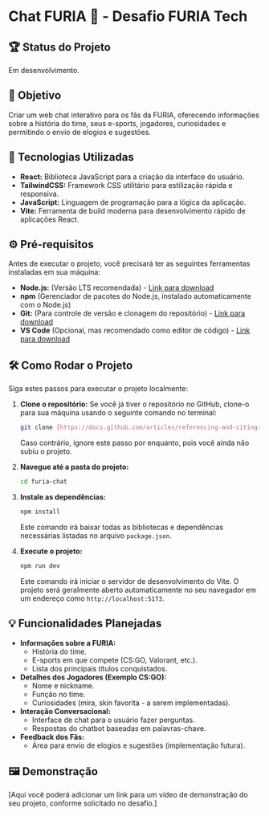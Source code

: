 # Chat FURIA 🐍 - Desafio FURIA Tech

## 🏆 Status do Projeto

Em desenvolvimento.

## 🎯 Objetivo

Criar um web chat interativo para os fãs da FURIA, oferecendo informações sobre a história do time, seus e-sports, jogadores, curiosidades e permitindo o envio de elogios e sugestões.

## 🚀 Tecnologias Utilizadas

- **React:** Biblioteca JavaScript para a criação da interface do usuário.
- **TailwindCSS:** Framework CSS utilitário para estilização rápida e responsiva.
- **JavaScript:** Linguagem de programação para a lógica da aplicação.
- **Vite:** Ferramenta de build moderna para desenvolvimento rápido de aplicações React.

## ⚙️ Pré-requisitos

Antes de executar o projeto, você precisará ter as seguintes ferramentas instaladas em sua máquina:

- **Node.js:** (Versão LTS recomendada) - [Link para download](https://nodejs.org/)
- **npm** (Gerenciador de pacotes do Node.js, instalado automaticamente com o Node.js)
- **Git:** (Para controle de versão e clonagem do repositório) - [Link para download](https://git-scm.com/)
- **VS Code** (Opcional, mas recomendado como editor de código) - [Link para download](https://code.visualstudio.com/)

## 🛠️ Como Rodar o Projeto

Siga estes passos para executar o projeto localmente:

1.  **Clone o repositório:**
    Se você já tiver o repositório no GitHub, clone-o para sua máquina usando o seguinte comando no terminal:
    ```bash
    git clone [https://docs.github.com/articles/referencing-and-citing-content](https://docs.github.com/articles/referencing-and-citing-content)
    ```
    Caso contrário, ignore este passo por enquanto, pois você ainda não subiu o projeto.

2.  **Navegue até a pasta do projeto:**
    ```bash
    cd furia-chat
    ```

3.  **Instale as dependências:**
    ```bash
    npm install
    ```
    Este comando irá baixar todas as bibliotecas e dependências necessárias listadas no arquivo `package.json`.

4.  **Execute o projeto:**
    ```bash
    npm run dev
    ```
    Este comando irá iniciar o servidor de desenvolvimento do Vite. O projeto será geralmente aberto automaticamente no seu navegador em um endereço como `http://localhost:5173`.

## 💡 Funcionalidades Planejadas

-   **Informações sobre a FURIA:**
    -   História do time.
    -   E-sports em que compete (CS:GO, Valorant, etc.).
    -   Lista dos principais títulos conquistados.
-   **Detalhes dos Jogadores (Exemplo CS:GO):**
    -   Nome e nickname.
    -   Função no time.
    -   Curiosidades (mira, skin favorita - a serem implementadas).
-   **Interação Conversacional:**
    -   Interface de chat para o usuário fazer perguntas.
    -   Respostas do chatbot baseadas em palavras-chave.
-   **Feedback dos Fãs:**
    -   Área para envio de elogios e sugestões (implementação futura).

## 🖼️ Demonstração

[Aqui você poderá adicionar um link para um vídeo de demonstração do seu projeto, conforme solicitado no desafio.]
